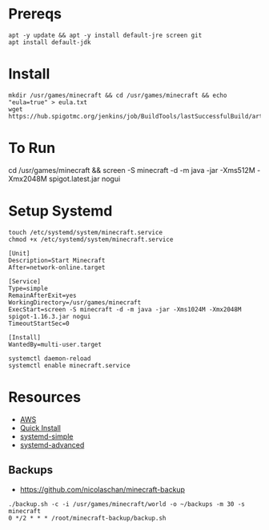 # Prereqs

```
apt -y update && apt -y install default-jre screen git
apt install default-jdk
```

# Install

```
mkdir /usr/games/minecraft && cd /usr/games/minecraft && echo "eula=true" > eula.txt
wget https://hub.spigotmc.org/jenkins/job/BuildTools/lastSuccessfulBuild/artifact/target/BuildTools.jar
```

# To Run 

cd /usr/games/minecraft && screen -S minecraft -d -m java -jar -Xms512M -Xmx2048M spigot.latest.jar nogui

# Setup Systemd

```
touch /etc/systemd/system/minecraft.service
chmod +x /etc/systemd/system/minecraft.service
```

```
[Unit]
Description=Start Minecraft
After=network-online.target

[Service]
Type=simple
RemainAfterExit=yes
WorkingDirectory=/usr/games/minecraft
ExecStart=screen -S minecraft -d -m java -jar -Xms1024M -Xmx2048M spigot-1.16.3.jar nogui
TimeoutStartSec=0

[Install]
WantedBy=multi-user.target
```

```
systemctl daemon-reload
systemctl enable minecraft.service
```

# Resources

- [AWS](https://aws.amazon.com/getting-started/hands-on/run-your-own-minecraft-server/)
- [Quick Install](https://lemire.me/blog/2016/04/02/setting-up-a-robust-minecraft-server-on-a-raspberry-pi/)
- [systemd-simple](https://fatmin.com/2018/01/29/linux-how-to-start-a-minecraft-server-at-boot-via-systemd/)
- [systemd-advanced](https://teilgedanken.de/Blog/post/setting-up-a-minecraft-server-using-systemd/)

## Backups 
- https://github.com/nicolaschan/minecraft-backup
```
./backup.sh -c -i /usr/games/minecraft/world -o ~/backups -m 30 -s minecraft
0 */2 * * * /root/minecraft-backup/backup.sh
```
